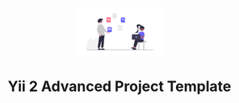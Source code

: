<p align="center">
    <a href="https://github.com/yiisoft" target="_blank">
        <img src="project.png" height="100px">
    </a>
    <h1 align="center">Yii 2 Advanced Project Template</h1>
    <br>
</p>